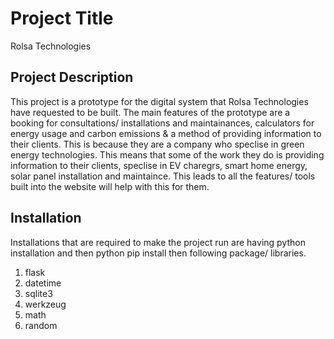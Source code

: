 # Project Title
Rolsa Technologies

## Project Description
This project is a prototype for the digital system that Rolsa Technologies have requested to be built. 
The main features of the prototype are a booking for consultations/ installations and maintainances, calculators for energy usage and carbon emissions & a method of providing information to their clients. This is because they are a company who speclise in green energy technologies. This means that some of the work they do is providing information to their clients, speclise in EV charegrs, smart home energy, solar panel installation and maintaince. This leads to all the features/ tools built into the website will help with this for them.

## Installation 
Installations that are required to make the project run are having python installation and then python pip install then following package/ libraries.


1. flask 
2. datetime
3. sqlite3
4. werkzeug
5. math
6. random